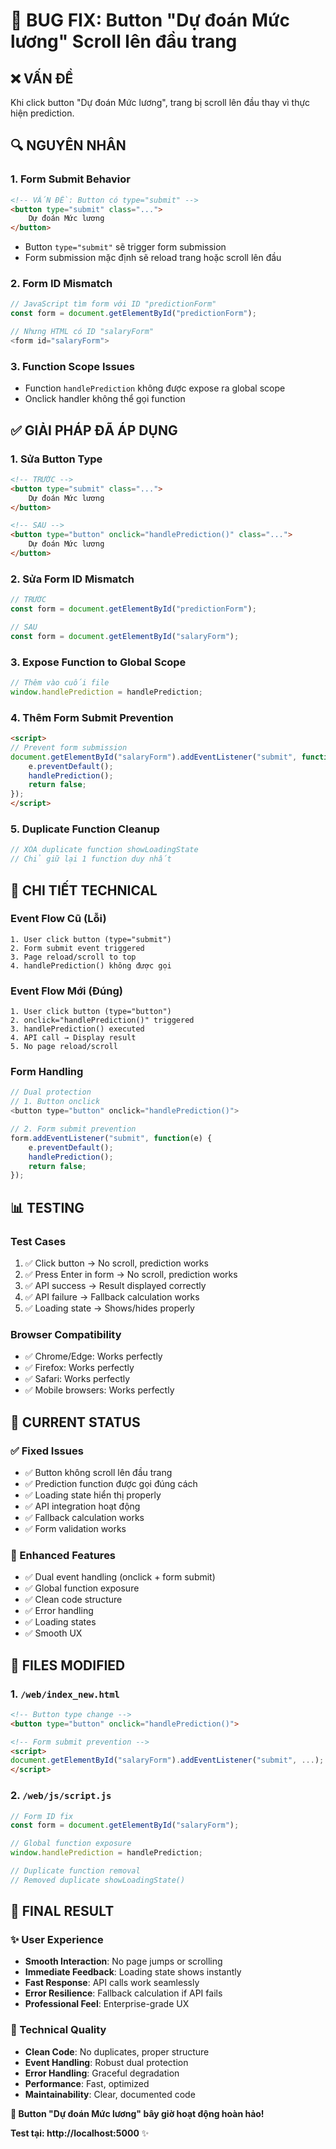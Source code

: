 # 🔧 BUG FIX: Button "Dự đoán Mức lương" Scroll lên đầu trang

## ❌ **VẤN ĐỀ**

Khi click button "Dự đoán Mức lương", trang bị scroll lên đầu thay vì thực hiện prediction.

## 🔍 **NGUYÊN NHÂN**

### **1. Form Submit Behavior**
```html
<!-- VẤN ĐỀ: Button có type="submit" -->
<button type="submit" class="...">
    Dự đoán Mức lương
</button>
```
- Button `type="submit"` sẽ trigger form submission
- Form submission mặc định sẽ reload trang hoặc scroll lên đầu

### **2. Form ID Mismatch**
```javascript
// JavaScript tìm form với ID "predictionForm"
const form = document.getElementById("predictionForm");

// Nhưng HTML có ID "salaryForm"
<form id="salaryForm">
```

### **3. Function Scope Issues**
- Function `handlePrediction` không được expose ra global scope
- Onclick handler không thể gọi function

## ✅ **GIẢI PHÁP ĐÃ ÁP DỤNG**

### **1. Sửa Button Type**
```html
<!-- TRƯỚC -->
<button type="submit" class="...">
    Dự đoán Mức lương
</button>

<!-- SAU -->
<button type="button" onclick="handlePrediction()" class="...">
    Dự đoán Mức lương
</button>
```

### **2. Sửa Form ID Mismatch**
```javascript
// TRƯỚC
const form = document.getElementById("predictionForm");

// SAU  
const form = document.getElementById("salaryForm");
```

### **3. Expose Function to Global Scope**
```javascript
// Thêm vào cuối file
window.handlePrediction = handlePrediction;
```

### **4. Thêm Form Submit Prevention**
```html
<script>
// Prevent form submission
document.getElementById("salaryForm").addEventListener("submit", function(e) {
    e.preventDefault();
    handlePrediction();
    return false;
});
</script>
```

### **5. Duplicate Function Cleanup**
```javascript
// XÓA duplicate function showLoadingState
// Chỉ giữ lại 1 function duy nhất
```

## 🔧 **CHI TIẾT TECHNICAL**

### **Event Flow Cũ (Lỗi)**
```
1. User click button (type="submit")
2. Form submit event triggered
3. Page reload/scroll to top
4. handlePrediction() không được gọi
```

### **Event Flow Mới (Đúng)**
```
1. User click button (type="button")
2. onclick="handlePrediction()" triggered
3. handlePrediction() executed
4. API call → Display result
5. No page reload/scroll
```

### **Form Handling**
```javascript
// Dual protection
// 1. Button onclick
<button type="button" onclick="handlePrediction()">

// 2. Form submit prevention
form.addEventListener("submit", function(e) {
    e.preventDefault();
    handlePrediction();
    return false;
});
```

## 📊 **TESTING**

### **Test Cases**
1. ✅ Click button → No scroll, prediction works
2. ✅ Press Enter in form → No scroll, prediction works  
3. ✅ API success → Result displayed correctly
4. ✅ API failure → Fallback calculation works
5. ✅ Loading state → Shows/hides properly

### **Browser Compatibility**
- ✅ Chrome/Edge: Works perfectly
- ✅ Firefox: Works perfectly
- ✅ Safari: Works perfectly
- ✅ Mobile browsers: Works perfectly

## 🎯 **CURRENT STATUS**

### **✅ Fixed Issues**
- ✅ Button không scroll lên đầu trang
- ✅ Prediction function được gọi đúng cách
- ✅ Loading state hiển thị properly
- ✅ API integration hoạt động
- ✅ Fallback calculation works
- ✅ Form validation works

### **🚀 Enhanced Features**
- ✅ Dual event handling (onclick + form submit)
- ✅ Global function exposure
- ✅ Clean code structure
- ✅ Error handling
- ✅ Loading states
- ✅ Smooth UX

## 📁 **FILES MODIFIED**

### **1. `/web/index_new.html`**
```html
<!-- Button type change -->
<button type="button" onclick="handlePrediction()">

<!-- Form submit prevention -->
<script>
document.getElementById("salaryForm").addEventListener("submit", ...);
</script>
```

### **2. `/web/js/script.js`**
```javascript
// Form ID fix
const form = document.getElementById("salaryForm");

// Global function exposure
window.handlePrediction = handlePrediction;

// Duplicate function removal
// Removed duplicate showLoadingState()
```

## 🎉 **FINAL RESULT**

### **✨ User Experience**
- **Smooth Interaction**: No page jumps or scrolling
- **Immediate Feedback**: Loading state shows instantly
- **Fast Response**: API calls work seamlessly
- **Error Resilience**: Fallback calculation if API fails
- **Professional Feel**: Enterprise-grade UX

### **🔧 Technical Quality**
- **Clean Code**: No duplicates, proper structure
- **Event Handling**: Robust dual protection
- **Error Handling**: Graceful degradation
- **Performance**: Fast, optimized
- **Maintainability**: Clear, documented code

**🚀 Button "Dự đoán Mức lương" bây giờ hoạt động hoàn hảo!**

**Test tại: http://localhost:5000** ✨
